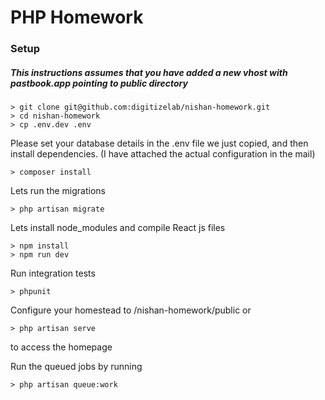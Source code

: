 # PHP Homework

### Setup

##### This instructions assumes that you have added a new vhost with pastbook.app pointing to public directory

```
> git clone git@github.com:digitizelab/nishan-homework.git
> cd nishan-homework
> cp .env.dev .env
```

Please set your database details in the .env file we just copied, and then install dependencies. (I have attached the actual configuration in the mail)

```
> composer install
```

Lets run the migrations

```
> php artisan migrate
```

Lets install node_modules and compile React js files

```
> npm install
> npm run dev
```

Run integration tests

```
> phpunit
```

Configure your homestead to /nishan-homework/public or 

```
> php artisan serve
```

to access the homepage

Run the queued jobs by running

```
> php artisan queue:work
```